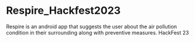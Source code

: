 # Respire_Hackfest2023
Respire is an android app that suggests the user about the air pollution condition in their surrounding along with preventive measures.
HackFest 23
